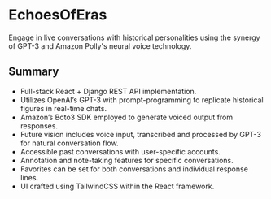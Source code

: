# EchoesOfEras
Engage in live conversations with historical personalities using the synergy of GPT-3 and Amazon Polly's neural voice technology.


## Summary

* Full-stack React + Django REST API implementation.
* Utilizes OpenAI’s GPT-3 with prompt-programming to replicate historical figures in real-time chats.
* Amazon’s Boto3 SDK employed to generate voiced output from responses.
* Future vision includes voice input, transcribed and processed by GPT-3 for natural conversation flow.
* Accessible past conversations with user-specific accounts.
* Annotation and note-taking features for specific conversations.
* Favorites can be set for both conversations and individual response lines.
* UI crafted using TailwindCSS within the React framework.
